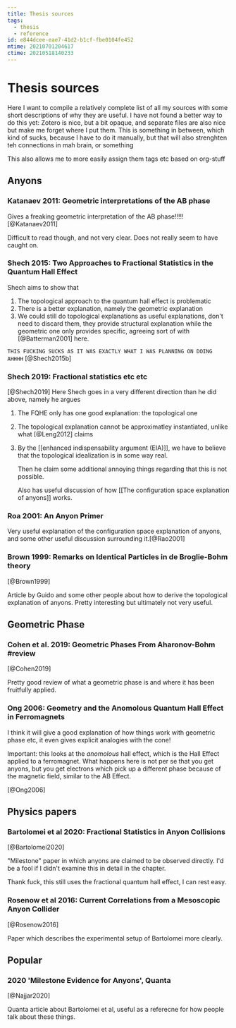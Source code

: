 ```yaml
---
title: Thesis sources
tags:
  - thesis
  - reference
id: e844dcee-eae7-41d2-b1cf-fbe0104fe452
mtime: 20210701204617
ctime: 20210518140233
---
```


# Thesis sources

Here I want to compile a relatively complete list of all my sources with some short descriptions of why they are useful. I have not found a better way to do this yet: Zotero is nice, but a bit opaque, and separate files are also nice but make me forget where I put them. This is something in between, which kind of sucks, because I have to do it manually, but that will also strenghten teh connections in mah brain, or something

This also allows me to more easily assign them tags etc based on org-stuff

## Anyons

### Katanaev 2011: Geometric interpretations of the AB phase

Gives a freaking geometric interpretation of the AB phase!!!!!
[@Katanaev2011]

Difficult to read though, and not very clear. Does not really seem to have caught on.

### Shech 2015: Two Approaches to Fractional Statistics in the Quantum Hall Effect

Shech aims to show that

1) The topological approach to the quantum hall effect is problematic
2) There is a better explanation, namely the geometric explanation
3) We could still do topological explanations as useful explanations, don't need to discard them, they provide structural explanation while the geometric one only provides specific, agreeing sort of with [@Batterman2001] here.

`THIS FUCKING SUCKS AS IT WAS EXACTLY WHAT I WAS PLANNING ON DOING AHHHH`
[@Shech2015b]

### Shech 2019: Fractional statistics etc etc

[@Shech2019]
Here Shech goes in a very different direction than he did above, namely he argues

1) The FQHE only has one good explanation: the topological one
2) The topological explanation cannot be approximatley instantiated, unlike what [@Leng2012] claims
3) By the [[enhanced indispensability argument (EIA)]], we have to believe that the topological idealization is in some way real.

   Then he claim some additional annoying things regarding that this is not possible.

   Also has useful discussion of how  [[The configuration space explanation of anyons]] works.

### Roa 2001: An Anyon Primer

Very useful explanation of the configuration space explanation of anyons, and some other useful discussion surrounding it.[@Rao2001]

### Brown 1999: Remarks on Identical Particles in de Broglie-Bohm theory

[@Brown1999]

Article by Guido and some other people about how to derive the topological explanation of anyons. Pretty interesting but ultimately not very useful.

## Geometric Phase

### Cohen et al. 2019: Geometric Phases From Aharonov-Bohm #review

[@Cohen2019]

Pretty good review of what a geometric phase is and where it has been fruitfully applied.

### Ong 2006: Geometry and the Anomolous Quantum Hall Effect in Ferromagnets

I think it will give a good explanation of how things work with geometric phase etc, it even gives explicit analogies with the cone!

Important: this looks at the _anomolous_ hall effect, which is the Hall Effect applied to a ferromagnet. What happens here is not per se that you get anyons, but you get electrons which pick up a different phase because of the magnetic field, similar to the AB Effect.

[@Ong2006]

## Physics papers

### Bartolomei et al 2020: Fractional Statistics in Anyon Collisions

[@Bartolomei2020]

"Milestone" paper in which anyons are claimed to be observed directly. I'd be a fool if I didn't examine this in detail in the chapter.

Thank fuck, this still uses the fractional quantum hall effect, I can rest easy.

### Rosenow et al 2016: Current Correlations from a Mesoscopic Anyon Collider

[@Rosenow2016]

Paper which describes the experimental setup of Bartolomei more clearly.

## Popular

### 2020 'Milestone Evidence for Anyons', Quanta

[@Najjar2020]

Quanta article about Bartolomei et al, useful as a referecne for how people talk about these things.
